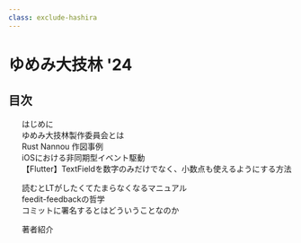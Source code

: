 ```yaml
---
class: exclude-hashira
---
```


# ゆめみ大技林 '24

<nav id="toc" role="doc-toc">

## 目次

1. [はじめに](preface.html)
1. [ゆめみ大技林製作委員会とは](preface.html)
1. [Rust Nannou 作図事例](usami.html)
1. [iOSにおける非同期型イベント駆動](emoto.html)
1. [【Flutter】TextFieldを数字のみだけでなく、小数点も使えるようにする方法](iseki.html)
<!-- 1. [K9iさん予定](.html) -->
1. [読むとLTがしたくてたまらなくなるマニュアル](omoriLt.html)
1. [feedit-feedbackの哲学](hajimism-feedback-philosophy.html)
1. [コミットに署名するとはどういうことなのか](kawashima.html)
<!-- 1. [栗山さん予定](.html) -->
<!-- 1. [菅原さん予定](.html) -->
<!-- 1. [村石さん予定](.html) -->
1. [著者紹介](authors.html)

</nav>
